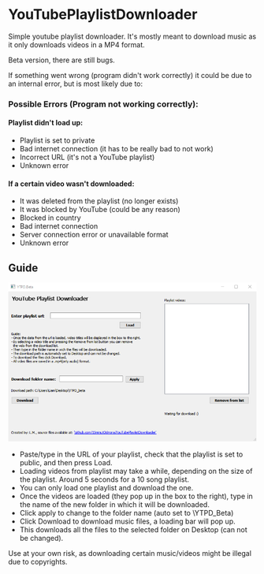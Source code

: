 # YouTubePlaylistDownloader
Simple youtube playlist downloader. 
It's mostly meant to download music as it only downloads videos in a MP4 format.

Beta version, there are still bugs.

If something went wrong (program didn't work correctly) it could be due to an internal error, but is most likely due to:

### Possible Errors (Program not working correctly):
#### Playlist didn't load up:
- Playlist is set to private
- Bad internet connection (it has to be really bad to not work)
- Incorrect URL (it's not a YouTube playlist)
- Unknown error 

#### If a certain video wasn't downloaded:
- It was deleted from the playlist (no longer exists)
- It was blocked by YouTube (could be any reason)
- Blocked in country
- Bad internet connection
- Server connection error or unavailable format
- Unknown error


## Guide
![UiPreview](https://github.com/15minutOdmora/YouTubePlaylistDownloader/blob/master/YTPD_UI_Preview.png)

- Paste/type in the URL of your playlist, check that the playlist is set to public, and then press Load.
- Loading videos from playlist may take a while, depending on the size of the playlist. Around 5 seconds for a 10 song playlist.
- You can only load one playlist and download the one.
- Once the videos are loaded (they pop up in the box to the right), type in the name of the new folder in which it will be downloaded.
- Click apply to change to the folder name (auto set to \YTPD_Beta)
- Click Download to download music files, a loading bar will pop up.
- This downloads all the files to the selected folder on Desktop (can not be changed).

Use at your own risk, as downloading certain music/videos might be illegal due to copyrights. 


